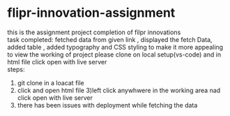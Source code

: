 # flipr-innovation-assignment
this is the assignment project completion of filpr innovations    
task completed: fetched data from given link  , displayed the fetch Data, added table , added typography and CSS styling to make it more appealing 
to view the working of project please clone on local setup(vs-code) and in html file click open with live server  
steps:
1) git clone in a loacat file 
2) click and open html file
3)left click anywhwere in the working area nad click open with live server
4) there has been issues with deployment while fetching the data
  

